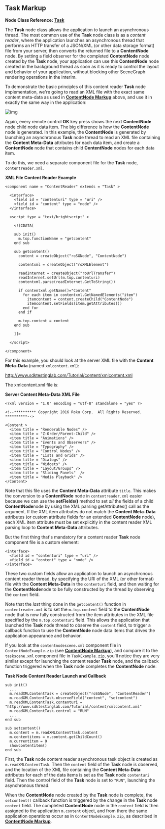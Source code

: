 ## Task Markup

**Node Class Reference:** [**Task**](https://sdkdocs.roku.com/display/sdkdoc/Task)

The **Task** node class allows the application to launch an asynchronous thread. The most common use of the **Task** node class is as a *content reader*, where the application launches an asynchronous thread that performs an HTTP transfer of a JSON/XML (or other data storage format) file from your server, then converts the returned file to a **ContentNode** node. By setting a field observer for the completed **ContentNode** node created by the **Task** node, your application can use this **ContentNode** node created in the background thread as soon as it is ready to control the layout and behavior of your application, without blocking other SceneGraph rendering operations in the interim.

To demonstrate the basic principles of this content reader **Task** node implementation, we're going to read an XML file with the exact same content meta-data as used in [**ContentNode Markup**](https://github.com/rokudev/samples/tree/master/ux%20components/control) above, and use it in exactly the same way in the application:

 ![img](https://sdkdocs.roku.com/download/attachments/4262849/taskdoc.jpg?version=3&modificationDate=1472836857873&api=v2)

Again, every remote control **OK** key press shows the next **ContentNode** node child node data item. The big difference is how the **ContentNode** node is generated. In this example, the **ContentNode** is generated by launching an asynchronous **Task** node thread to read an XML file containing the **Content Meta-Data** attributes for each data item, and create a **ContentNode** node that contains child **ContentNode** nodes for each data item.

To do this, we need a separate component file for the **Task** node, `contentreader.xml`.

**XML File Content Reader Example**

```
<component name = "ContentReader" extends = "Task" >
 
  <interface>
    <field id = "contenturi" type = "uri" />
    <field id = "content" type = "node" />
  </interface>
 
  <script type = "text/brightscript" >
 
    <![CDATA[
 
    sub init()
      m.top.functionName = "getcontent"
    end sub
 
    sub getcontent()
      content = createObject("roSGNode", "ContentNode")
 
      contentxml = createObject("roXMLElement")
 
      readInternet = createObject("roUrlTransfer")
      readInternet.setUrl(m.top.contenturi)
      contentxml.parse(readInternet.GetToString())
 
      if contentxml.getName()="Content"
        for each item in contentxml.GetNamedElements("item")
          itemcontent = content.createChild("ContentNode")
          itemcontent.setFields(item.getAttributes())
        end for
      end if
 
      m.top.content = content
    end sub
 
    ]]>
 
  </script>
 
</component>
```

For this example, you should look at the server XML file with the **Content Meta-Data** (named `xmlcontent.xml`):

<http://www.sdktestinglab.com/Tutorial/content/xmlcontent.xml>

The xmlcontent.xml file is:

**Server Content Meta-Data XML File**

```
<?xml version = "1.0" encoding = "utf-8" standalone = "yes" ?>
 
<!--********** Copyright 2016 Roku Corp.  All Rights Reserved. **********-->
 
<Content >
  <item title = "Renderable Nodes" />
  <item title = "Z-Order/Parent-Child" />
  <item title = "Animations" />
  <item title = "Events and Observers" />
  <item title = "Typography" />
  <item title = "Control Nodes" />
  <item title = "Lists and Grids" />
  <item title = "Dialogs" />
  <item title = "Widgets" />
  <item title = "Layout/Groups" />
  <item title = "Sliding Panels"  />
  <item title = "Media Playback" />
</Content>
```

Note that this file uses the **Content Meta-Data** attribute `title`. This makes the conversion to a **ContentNode** node in `contentreader.xml` easier because we can use the **setFields()** method to set *all* the fields of a child **ContentNode**node by using the XML parsing getAttributes() call as the argument. If the XML item attributes do not match the **Content Meta-Data** attributes (or custom attribute fields for an extended **ContentNode** node), each XML item attribute must be set explicitly in the content reader XML parsing loop to **Content Meta-Data** attributes.

But the first thing that's mandatory for a content reader **Task** node component file is a custom **<interface>** element:

```
<interface>
  <field id = "contenturi" type = "uri" />
  <field id = "content" type = "node" />
</interface>
```

These two custom fields allow an application to launch an asynchronous content reader thread, by specifying the URI of the XML (or other format) file with the **Content Meta-Data** in the `contenturi` field, and then waiting for the **ContentNode**node to be fully constructed by the thread by observing the `content` field.

Note that the *last* thing done in the `getcontent()` function in `contentreader.xml` is to set the `m.top.content` field to the **ContentNode** node that is now fully constructed from the item attributes in the XML file specified by the `m.top.contenturi` field. This allows the application that launched the **Task** node thread to observe the `content` field, to trigger a callback function to use the **ContentNode** node data items that drives the application appearance and behavior.

If you look at the `contentnodescene.xml` component file in `ContentNodeExample.zip` (see [**ContentNode Markup**](https://github.com/rokudev/samples/tree/master/ux%20components/control)), and compare it to the `taskscene.xml` component file in `TaskExample.zip`, you'll notice they are very similar except for launching the content reader **Task** node, and the callback function triggered when the **Task** node completes the **ContentNode** node: 

**Task Node Content Reader Launch and Callback**

```
sub init()
  ...
  m.readXMLContentTask = createObject("roSGNode", "ContentReader")
  m.readXMLContentTask.observeField("content", "setcontent")
  m.readXMLContentTask.contenturi = "http://www.sdktestinglab.com/Tutorial/content/xmlcontent.xml"
  m.readXMLContentTask.control = "RUN"
  ...
end sub
 
sub setcontent()
  m.content = m.readXMLContentTask.content
  m.contentitems = m.content.getChildCount()
  m.currentitem = 0
  showcontentitem()
end sub
```

First, the **Task** node content reader asynchronous task object is created as `m.readXMLContentTask`. Then the `content` field of the **Task** node is observed, and the location of the XML file containing the **Content Meta-Data** attributes for each of the data items is set as the **Task** node `contenturi` field. Then the control field of the **Task** node is set to `"RUN"`, launching the asynchronous thread. 

When the **ContentNode** node created by the **Task** node is complete, the `setcontent()` callback function is triggered by the change in the **Task** node `content` field. The completed **ContentNode** node in the `content` field is then assigned to the application `m.content` object, and from there the same application operations occur as in `ContentNodeExample.zip`, as described in [**ContentNode Markup**](https://github.com/rokudev/samples/tree/master/ux%20components/control).